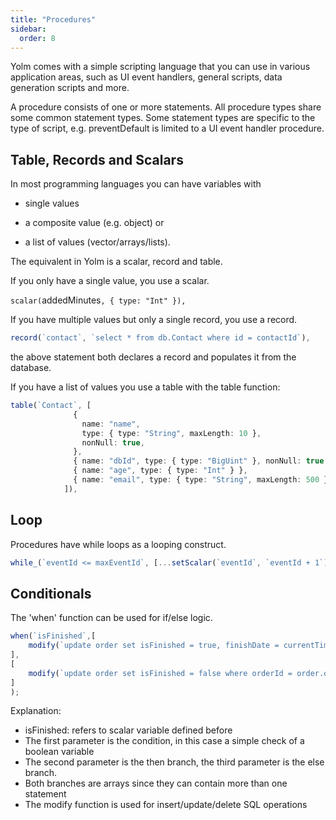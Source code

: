 ```yaml
---
title: "Procedures"
sidebar:
  order: 8
---
```


Yolm comes with a simple scripting language that you can use in various application areas, such as UI event handlers, general scripts, data generation scripts and more.

A procedure consists of one or more statements. All procedure types share some common statement types. Some statement types are specific to the type of script, e.g. preventDefault is limited to a UI event handler procedure.

## Table, Records and Scalars

In most programming languages you can have variables with

- single values

- a composite value (e.g. object) or

- a list of values (vector/arrays/lists).

The equivalent in Yolm is a scalar, record and table.

If you only have a single value, you use a scalar.

`scalar(`addedMinutes`, { type: "Int" }),`

If you have multiple values but only a single record, you use a record.

```typescript
record(`contact`, `select * from db.Contact where id = contactId`),
```

the above statement both declares a record and populates it from the database.

If you have a list of values you use a table with the table function:

```typescript
table(`Contact`, [
              {
                name: "name",
                type: { type: "String", maxLength: 10 },
                nonNull: true,
              },
              { name: "dbId", type: { type: "BigUint" }, nonNull: true },
              { name: "age", type: { type: "Int" } },
              { name: "email", type: { type: "String", maxLength: 500 } },
            ]),
```

## Loop

Procedures have while loops as a looping construct.

```typescript
while_(`eventId <= maxEventId`, [...setScalar(`eventId`, `eventId + 1`)]);
```

## Conditionals

The 'when' function can be used for if/else logic.

```typescript
when(`isFinished`,[
    modify(`update order set isFinished = true, finishDate = currentTime.now where orderId = order.orderId`);
],
[
    modify(`update order set isFinished = false where orderId = order.orderId`);
]
);
```

Explanation:

- isFinished: refers to scalar variable defined before
- The first parameter is the condition, in this case a simple check of a boolean variable
- The second parameter is the then branch, the third parameter is the else branch.
- Both branches are arrays since they can contain more than one statement
- The modify function is used for insert/update/delete SQL operations
